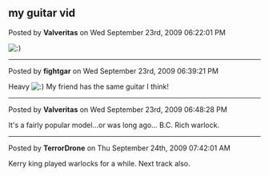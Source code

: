 ## my guitar vid
Posted by **Valveritas** on Wed September 23rd, 2009 06:22:01 PM

<!-- s:) --><img src="{SMILIES_PATH}/icon_e_smile.gif" alt=":)" title="Smile" /><!-- s:) -->

--------------------------------------------------------------------------------

Posted by **fightgar** on Wed September 23rd, 2009 06:39:21 PM

Heavy <!-- s:) --><img src="{SMILIES_PATH}/icon_e_smile.gif" alt=":)" title="Smile" /><!-- s:) -->
My friend has the same guitar I think!

--------------------------------------------------------------------------------

Posted by **Valveritas** on Wed September 23rd, 2009 06:48:28 PM

It's a fairly popular model...or was long ago... B.C. Rich warlock.

--------------------------------------------------------------------------------

Posted by **TerrorDrone** on Thu September 24th, 2009 07:42:01 AM

Kerry king played warlocks for a while. Next track also.

